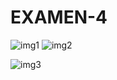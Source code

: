 # EXAMEN-4
![img1](https://user-images.githubusercontent.com/80652704/122385130-07bbe180-cf32-11eb-8efc-f4e4758565bc.JPG)
![img2](https://user-images.githubusercontent.com/80652704/122385189-1b674800-cf32-11eb-88b4-60a2631ce578.JPG)

![img3](https://user-images.githubusercontent.com/80652704/122385231-27530a00-cf32-11eb-9e30-553b1d0ff21d.JPG)
